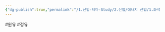 ```yaml
---
{"dg-publish":true,"permalink":"/1.산업-테마-Study/2.산업/에너지 산업/1.화석 에너지/1.정유화학/정유/","created":"2024-11-20T21:02:28.309+09:00","updated":"2025-06-03T20:07:20.997+09:00"}
---
```


#원유 #정유 